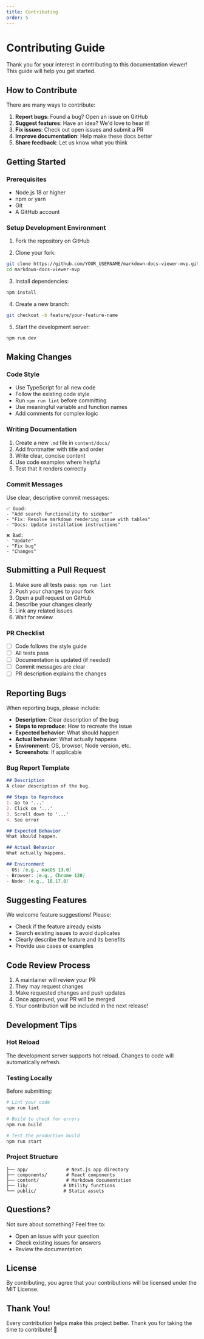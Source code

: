 ```yaml
---
title: Contributing
order: 5
---
```


# Contributing Guide

Thank you for your interest in contributing to this documentation viewer! This guide will help you get started.

## How to Contribute

There are many ways to contribute:

1. **Report bugs**: Found a bug? Open an issue on GitHub
2. **Suggest features**: Have an idea? We'd love to hear it!
3. **Fix issues**: Check out open issues and submit a PR
4. **Improve documentation**: Help make these docs better
5. **Share feedback**: Let us know what you think

## Getting Started

### Prerequisites

- Node.js 18 or higher
- npm or yarn
- Git
- A GitHub account

### Setup Development Environment

1. Fork the repository on GitHub

2. Clone your fork:

```bash
git clone https://github.com/YOUR_USERNAME/markdown-docs-viewer-mvp.git
cd markdown-docs-viewer-mvp
```

3. Install dependencies:

```bash
npm install
```

4. Create a new branch:

```bash
git checkout -b feature/your-feature-name
```

5. Start the development server:

```bash
npm run dev
```

## Making Changes

### Code Style

- Use TypeScript for all new code
- Follow the existing code style
- Run `npm run lint` before committing
- Use meaningful variable and function names
- Add comments for complex logic

### Writing Documentation

1. Create a new `.md` file in `content/docs/`
2. Add frontmatter with title and order
3. Write clear, concise content
4. Use code examples where helpful
5. Test that it renders correctly

### Commit Messages

Use clear, descriptive commit messages:

```
✅ Good:
- "Add search functionality to sidebar"
- "Fix: Resolve markdown rendering issue with tables"
- "Docs: Update installation instructions"

❌ Bad:
- "Update"
- "Fix bug"
- "Changes"
```

## Submitting a Pull Request

1. Make sure all tests pass: `npm run lint`
2. Push your changes to your fork
3. Open a pull request on GitHub
4. Describe your changes clearly
5. Link any related issues
6. Wait for review

### PR Checklist

- [ ] Code follows the style guide
- [ ] All tests pass
- [ ] Documentation is updated (if needed)
- [ ] Commit messages are clear
- [ ] PR description explains the changes

## Reporting Bugs

When reporting bugs, please include:

- **Description**: Clear description of the bug
- **Steps to reproduce**: How to recreate the issue
- **Expected behavior**: What should happen
- **Actual behavior**: What actually happens
- **Environment**: OS, browser, Node version, etc.
- **Screenshots**: If applicable

### Bug Report Template

```markdown
## Description
A clear description of the bug.

## Steps to Reproduce
1. Go to '...'
2. Click on '...'
3. Scroll down to '...'
4. See error

## Expected Behavior
What should happen.

## Actual Behavior
What actually happens.

## Environment
- OS: [e.g., macOS 13.0]
- Browser: [e.g., Chrome 120]
- Node: [e.g., 18.17.0]
```

## Suggesting Features

We welcome feature suggestions! Please:

- Check if the feature already exists
- Search existing issues to avoid duplicates
- Clearly describe the feature and its benefits
- Provide use cases or examples

## Code Review Process

1. A maintainer will review your PR
2. They may request changes
3. Make requested changes and push updates
4. Once approved, your PR will be merged
5. Your contribution will be included in the next release!

## Development Tips

### Hot Reload

The development server supports hot reload. Changes to code will automatically refresh.

### Testing Locally

Before submitting:

```bash
# Lint your code
npm run lint

# Build to check for errors
npm run build

# Test the production build
npm run start
```

### Project Structure

```
├── app/              # Next.js app directory
├── components/       # React components
├── content/          # Markdown documentation
├── lib/             # Utility functions
└── public/          # Static assets
```

## Questions?

Not sure about something? Feel free to:

- Open an issue with your question
- Check existing issues for answers
- Review the documentation

## License

By contributing, you agree that your contributions will be licensed under the MIT License.

## Thank You!

Every contribution helps make this project better. Thank you for taking the time to contribute! 🎉
